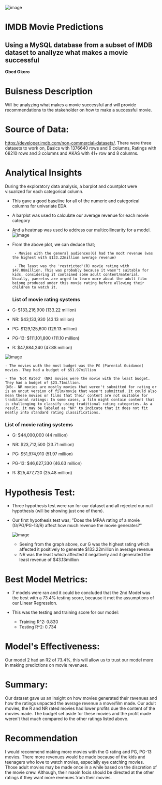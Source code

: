 ![image](https://github.com/ob3dd/IMDB-Movie-Predictions/assets/133266342/91616482-2377-4d0f-bbc9-e3dc836b8c40)
# IMDB Movie Predictions
## Using a MySQL database from a subset of IMDB dataset to anallyze what makes a movie successful
**Obed Okoro**
# Buisness Description
Will be analyzing what makes a movie successful and will provide recommendations to the stakeholder on how to make a successful movie.
# Source of Data:
https://developer.imdb.com/non-commercial-datasets/. There were three datasets to work on, Basics with 1376640 rows and 9 columns, Ratings with 68210 rows and 3 columns and AKAS with 41+ row and 8 columns.
# Analytical Insights
During the exploratory data analysis, a barplot and countplot were visualized for each categorical column. 
- This gave a good baseline for all of the numeric and categorical columns for univariate EDA.
- A barplot was used to calculate our average revenue for each movie category
- And a heatmap was used to address our multicollinearity for a model.
![image](https://github.com/ob3dd/IMDB-Movie-Predictions/assets/133266342/4df0b850-4d04-4255-a504-8eacdba486eb)

 - From the above plot, we can deduce that;
      
        - Movies with the general audiences(G) had the modt revenue (was the highest with $133.22million average revenue)
          
        - The least was the 'restricted'(R) movie rating with $47.88million. This was probably because it wasn't suitable for kids, considering it contained some adult content/material. Usually, paeretns are urged to learn more about the adult film beiong produced under this movie rating before allowing their childrem to watch it. 
   
   ### List of movie rating systems

  - G: $133,216,900 (133.22 million)

  - NR: $43,133,930 (43.13 million)

  - PG: $129,125,600 (129.13 million)

  - PG-13: $111,101,800 (111.10 million)

  - R: $47,884,240 (47.88 million)

![image](https://github.com/ob3dd/IMDB-Movie-Predictions/assets/133266342/fd4cdf58-e136-460d-aaf6-22a84b3e3caa)

    - The movies wuth the most budget was the PG (Parental Guidance) movies. They had a budget of $51.97million
 
    - The 'Not Rated' (NR) movies were the movie with the least budget. They had a budget of $23.71million.
    (NB:- NR movies are mostly movies that weren't submitted for rating or is an uncut version of film/movie that wasn't submitted. It could also mean these movies or films that their content are not suitable for traditional ratings: In some cases, a film might contain content that is challenging to classify using traditional rating categories. As a result, it may be labeled as "NR" to indicate that it does not fit neatly into standard rating classifications.

    
   ### List of movie rating systems
   
  - G: $44,000,000 (44 million)

  - NR: $23,712,500 (23.71 million)

  - PG: $51,974,910 (51.97 million)

  - PG-13: $46,627,330 (46.63 million)

  - R: $25,477,720 (25.48 million)


# Hypothesis Test:

- Three hypothesis test were ran for our dataset and all rejected our null hypothesis (will be showing just one of them).
- Our first hypothesis test was; "Does the MPAA rating of a movie (G/PG/PG-13/R) affect how much revenue the movie generates?"
  
   ![image](https://github.com/ob3dd/IMDB-Movie-Predictions/assets/133266342/a1d5178a-1dd7-41f8-be90-20a2edddefef)
  
   - Seeing from the graph above, our G was the highest rating which affected it positively to generate $133.22million in average revenue
   - NR was the least which affected it negatively and it generated the least revenue of $43.13million

# Best Model Metrics:

 - 7 models were ran and it could be concluded that the 2nd Model was the best with a 73.4% testing score, because it met the assumptions of our Linear Regression.

 - This was the testing and training score for our model:
     - Training R^2: 0.830
     - Testing R^2: 0.734
  
# Model's Effectiveness:
Our model 2 had an R2 of 73.4%, this will allow us to trust our model more in making predictions on movie revenues.

# Summary:
Our dataset gave us an insight on how movies generated their ravenues and how the ratings unpacted the average revenue a move/film made. Our adult movies, the R and NR rated movies had lower profits due the content of the movies made. The budget set aside for these movies and the profit made weren't that much compared to the other ratings listed above.

# Recommendation
I would recommend making more movies with the G rating and PG, PG-13 movies. There more revenues would be made because of the kids and teenagers who love to watch movies, especially eye catching movies. Those adult movies may be made once in a while based on the discretion of the movie crew. Although, their maoin focis should be directed at the other ratings if they want more revenues from their movies. 

 
